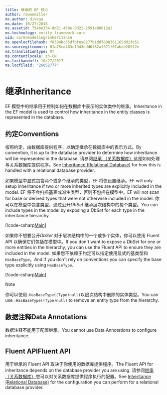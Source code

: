 ```yaml
---
title: 继承的 EF 核心
author: rowanmiller
ms.author: divega
ms.date: 10/27/2016
ms.assetid: 754be334-dd21-450e-9d22-2591e80012a2
ms.technology: entity-framework-core
uid: core/modeling/inheritance
ms.openlocfilehash: f0394bc55dfbfea8277b1ddf898361165dd1fe51
ms.sourcegitcommit: 01a75cd483c1943ddd6f82af971f07abde20912e
ms.translationtype: MT
ms.contentlocale: zh-CN
ms.lasthandoff: 10/27/2017
ms.locfileid: "26052777"
---
```

# <a name="inheritance"></a><span data-ttu-id="17c4a-102">继承</span><span class="sxs-lookup"><span data-stu-id="17c4a-102">Inheritance</span></span>

<span data-ttu-id="17c4a-103">EF 模型中的继承用于控制如何在数据库中表示的实体类中的继承。</span><span class="sxs-lookup"><span data-stu-id="17c4a-103">Inheritance in the EF model is used to control how inheritance in the entity classes is represented in the database.</span></span>

## <a name="conventions"></a><span data-ttu-id="17c4a-104">约定</span><span class="sxs-lookup"><span data-stu-id="17c4a-104">Conventions</span></span>

<span data-ttu-id="17c4a-105">按照约定，由数据库提供程序，以确定继承在数据库中的表示方式。</span><span class="sxs-lookup"><span data-stu-id="17c4a-105">By convention, it is up to the database provider to determine how inheritance will be represented in the database.</span></span> <span data-ttu-id="17c4a-106">请参阅[继承 （关系数据库）](relational/inheritance.md)这是如何处理与关系数据库提供程序。</span><span class="sxs-lookup"><span data-stu-id="17c4a-106">See [Inheritance (Relational Database)](relational/inheritance.md) for how this is handled with a relational database provider.</span></span>

<span data-ttu-id="17c4a-107">如果模型中显式包含两个或多个继承的类型，EF 将仅设置继承。</span><span class="sxs-lookup"><span data-stu-id="17c4a-107">EF will only setup inheritance if two or more inherited types are explicitly included in the model.</span></span> <span data-ttu-id="17c4a-108">EF 将不会扫描基表或派生类型，否则不包括在模型中。</span><span class="sxs-lookup"><span data-stu-id="17c4a-108">EF will not scan for base or derived types that were not otherwise included in the model.</span></span> <span data-ttu-id="17c4a-109">你可以在模型中包含类型，通过公开*DbSet<TEntity>* 继承层次结构中的每个类型。</span><span class="sxs-lookup"><span data-stu-id="17c4a-109">You can include types in the model by exposing a *DbSet<TEntity>* for each type in the inheritance hierarchy.</span></span>

[!code-csharp[Main](../../../samples/core/Modeling/Conventions/Samples/InheritanceDbSets.cs?highlight=3-4&name=Model)]

<span data-ttu-id="17c4a-110">如果你不想要公开*DbSet<TEntity>* 对于层次结构中的一个或多个实体，你可以使用 Fluent API 以确保它们包括在模型中。</span><span class="sxs-lookup"><span data-stu-id="17c4a-110">If you don't want to expose a *DbSet<TEntity>* for one or more entities in the hierarchy, you can use the Fluent API to ensure they are included in the model.</span></span>
<span data-ttu-id="17c4a-111">如果您不依赖于约定可以指定使用显式的基类型和`HasBaseType`。</span><span class="sxs-lookup"><span data-stu-id="17c4a-111">And if you don't rely on conventions you can specify the base type explicitly using `HasBaseType`.</span></span>

[!code-csharp[Main](../../../samples/core/Modeling/Conventions/Samples/InheritanceModelBuilder.cs?highlight=7&name=Context)]

> [!NOTE]
> <span data-ttu-id="17c4a-112">你可以使用`.HasBaseType((Type)null)`以层次结构中删除的实体类型。</span><span class="sxs-lookup"><span data-stu-id="17c4a-112">You can use `.HasBaseType((Type)null)` to remove an entity type from the hierarchy.</span></span>

## <a name="data-annotations"></a><span data-ttu-id="17c4a-113">数据注释</span><span class="sxs-lookup"><span data-stu-id="17c4a-113">Data Annotations</span></span>

<span data-ttu-id="17c4a-114">数据注释不能用于配置继承。</span><span class="sxs-lookup"><span data-stu-id="17c4a-114">You cannot use Data Annotations to configure inheritance.</span></span>

## <a name="fluent-api"></a><span data-ttu-id="17c4a-115">Fluent API</span><span class="sxs-lookup"><span data-stu-id="17c4a-115">Fluent API</span></span>

<span data-ttu-id="17c4a-116">用于继承的 Fluent API 取决于你使用的数据库提供程序。</span><span class="sxs-lookup"><span data-stu-id="17c4a-116">The Fluent API for inheritance depends on the database provider you are using.</span></span> <span data-ttu-id="17c4a-117">请参阅[继承 （关系数据库）](relational/inheritance.md)您可以对关系数据库提供程序执行的配置。</span><span class="sxs-lookup"><span data-stu-id="17c4a-117">See [Inheritance (Relational Database)](relational/inheritance.md) for the configuration you can perform for a relational database provider.</span></span>
